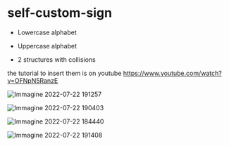 # self-custom-sign


- Lowercase alphabet

- Uppercase alphabet

- 2 structures with collisions



the tutorial to insert them is on youtube
https://www.youtube.com/watch?v=OFNpN5RanzE

![Immagine 2022-07-22 191257](https://user-images.githubusercontent.com/63969450/180567493-aa06a22d-16fc-4b7c-b94b-1d98c1d4529d.png)

![Immagine 2022-07-22 190403](https://user-images.githubusercontent.com/63969450/180567508-49a9f702-c785-4571-9529-0efc3ce10bdc.png)

![Immagine 2022-07-22 184440](https://user-images.githubusercontent.com/63969450/180567512-5ae3e6ad-41f3-4d34-b483-1b0ee42a9d9b.png)

![Immagine 2022-07-22 191408](https://user-images.githubusercontent.com/63969450/180567583-c4e32b3a-0805-45ae-832a-7a1566f1bf1b.png)
